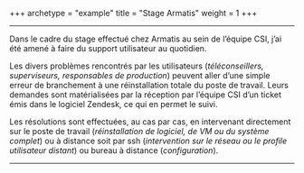+++
archetype = "example"
title = "Stage Armatis"
weight = 1
+++

---

Dans le cadre du stage effectué chez Armatis au sein de l’équipe CSI, j’ai été amené à faire du support utilisateur au quotidien.

Les divers problèmes rencontrés par les utilisateurs (*téléconseillers, superviseurs, responsables de production*) peuvent aller d’une simple erreur de branchement à une réinstallation totale du poste de travail. Leurs demandes sont matérialisées par la réception par l’équipe CSI d’un ticket émis dans le logiciel Zendesk, ce qui en permet le suivi.

Les résolutions sont effectuées, au cas par cas, en intervenant directement sur le poste de travail (*réinstallation de logiciel, de VM ou du système complet*) ou à distance soit par ssh (*intervention sur le réseau ou le profile utilisateur distant*) ou bureau à distance (*configuration*).

---
